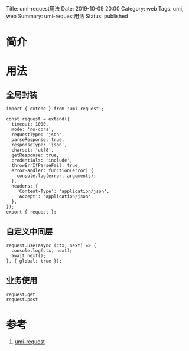 Title: umi-request用法
Date: 2019-10-09 20:00
Category: web
Tags: umi, web
Summary: umi-request用法
Status: published

# 简介

# 用法

## 全局封装

```
import { extend } from 'umi-request';

const request = extend({
  timeout: 1000,
  mode: 'no-cors',
  requestType: 'json',
  parseResponse: true,
  responseType: 'json',
  charset: 'utf8',
  getResponse: true,
  credentials: 'include',
  throwErrIfParseFail: true,
  errorHandler: function(error) {
    console.log(error, arguments);
  },
  headers: {
    'Content-Type': 'application/json',
    'Accept': 'application/json',
  },
});
export { request };
```


## 自定义中间层

```
request.use(async (ctx, next) => {
  console.log(ctx, next);
  await next();
}, { global: true });
```

## 业务使用

```
request.get
request.post
```

# 参考

1. [umi-request](https://github.com/umijs/umi-request)

